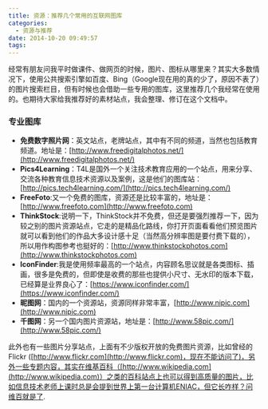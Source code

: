 ```yaml
---
title: 资源：推荐几个常用的互联网图库
categories:
  - 资源与推荐
date: 2014-10-20 09:49:57
tags:
---
```


经常有朋友问我平时做课件、做网页的时候，图片、图标从哪里来？其实大多数情况下，使用公共搜索引擎如百度、Bing（Google现在用的真的少了，原因不表了）的图片搜索栏目，但有时候也会借助一些专用的图库，这里推荐几个我经常在使用的。也期待大家给我推荐好的素材站点，我会整理、修订在这个文档中。

### 专业图库

*   **免费数字照片网**：英文站点，老牌站点，其中有不同的频道，当然也包括教育频道。地址是：[http://www.freedigitalphotos.net/](http://www.freedigitalphotos.net/)
*   **Pics4Learning**：T4L是国外一个关注技术教育应用的一个站点，用来分享、交流各种教育信息技术资源以及案例，这是他们的图库站：[http://pics.tech4learning.com/](http://pics.tech4learning.com/)
*   **FreeFoto**:又一个免费的图库，资源还是比较丰富的，地址是：[http://www.freefoto.com](http://www.freefoto.com)
*   **ThinkStock**:说明一下，ThinkStock并不免费，但还是要强烈推荐一下，因为较之别的图片资源站点，它走的是精品化路线，你打开页面看看他们预览图片就可以看到他们的作品大多设计感十足（当然高分辨率图是要付费下载的），所以用作构图参考也挺好的：[http://www.thinkstockphotos.com](http://www.thinkstockphotos.com)
*   **IconFinder**:我是使用频率最高的一个站点，内容顾名思议就是各类图标、插画，很多是免费的，但即使是收费的那些也提供小尺寸、无水印的版本下载，已经算是业界良心了：[https://www.iconfinder.com/](https://www.iconfinder.com/)
*   **昵图网**：国内的一个资源站，资源同样非常丰富，[http://www.nipic.com](http://www.nipic.com)
*   **千图网**：另一个国内图片资源站，地址是：[http://www.58pic.com/](http://www.58pic.com/)

此外也有一些图片分享站点，上面有不少版权开放的免费图片资源，比如曾经的Flickr ([http://www.flickr.com](http://www.flickr.com)，现在不能访问了)，另外一些专题内容，其实在维基百科（[http://www.wikipedia.com](http://www.wikipedia.com)）之类的百科站点上也可以得到高质量的图片，比如信息技术老师上课时总是会提到世界上第一台计算机ENIAC，但它长咋样？问维百就是了.
